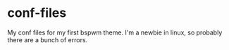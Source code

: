 # conf-files
My conf files for my first bspwm theme. I'm a newbie in linux, so probably there are a bunch of errors.
